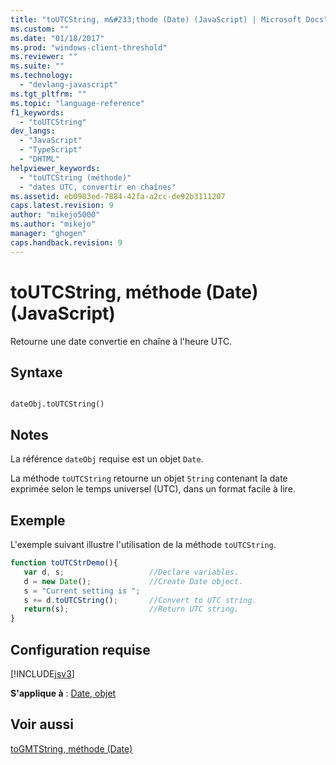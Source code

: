 ```yaml
---
title: "toUTCString, m&#233;thode (Date) (JavaScript) | Microsoft Docs"
ms.custom: ""
ms.date: "01/18/2017"
ms.prod: "windows-client-threshold"
ms.reviewer: ""
ms.suite: ""
ms.technology: 
  - "devlang-javascript"
ms.tgt_pltfrm: ""
ms.topic: "language-reference"
f1_keywords: 
  - "toUTCString"
dev_langs: 
  - "JavaScript"
  - "TypeScript"
  - "DHTML"
helpviewer_keywords: 
  - "toUTCString (méthode)"
  - "dates UTC, convertir en chaînes"
ms.assetid: eb0983ed-7884-42fa-a2cc-de92b3111207
caps.latest.revision: 9
author: "mikejo5000"
ms.author: "mikejo"
manager: "ghogen"
caps.handback.revision: 9
---
```

# toUTCString, m&#233;thode (Date) (JavaScript)
Retourne une date convertie en chaîne à l'heure UTC.  
  
## Syntaxe  
  
```  
  
dateObj.toUTCString()   
```  
  
## Notes  
 La référence `dateObj` requise est un objet `Date`.  
  
 La méthode `toUTCString` retourne un objet `String` contenant la date exprimée selon le temps universel \(UTC\), dans un format facile à lire.  
  
## Exemple  
 L'exemple suivant illustre l'utilisation de la méthode `toUTCString`.  
  
```javascript  
function toUTCStrDemo(){  
   var d, s;                   //Declare variables.  
   d = new Date();             //Create Date object.  
   s = "Current setting is ";  
   s += d.toUTCString();       //Convert to UTC string.  
   return(s);                  //Return UTC string.  
}  
```  
  
## Configuration requise  
 [!INCLUDE[jsv3](../../javascript/reference/includes/jsv3-md.md)]  
  
 **S'applique à** : [Date, objet](../../javascript/reference/date-object-javascript.md)  
  
## Voir aussi  
 [toGMTString, méthode \(Date\)](../../javascript/reference/togmtstring-method-date-javascript.md)